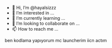 - 👋 Hi, I’m @hayalsizzz
- 👀 I’m interested in ...
- 🌱 I’m currently learning ...
- 💞️ I’m looking to collaborate on ...
- 📫 How to reach me ...

<!---
hayalsizzz/hayalsizzz is a ✨ special ✨ repository because its `README.md` (this file) appears on your GitHub profile.
You can click the Preview link to take a look at your changes.
--->
ben kodlama yapıyorum mc launcherim iicn actım
